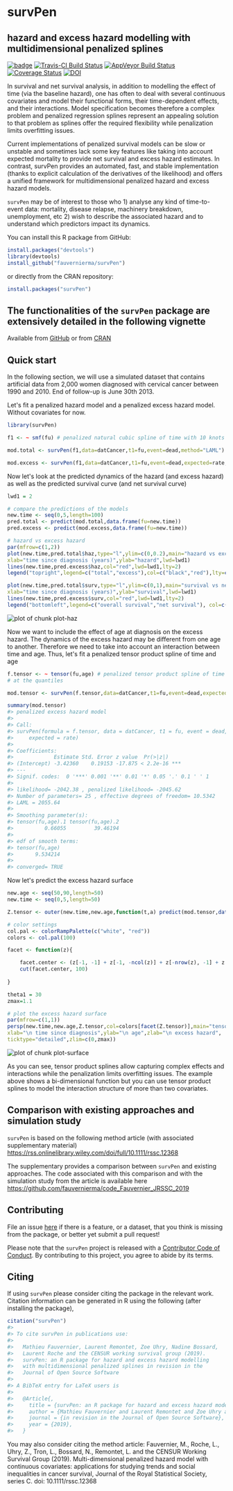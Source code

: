 
# survPen
## hazard and excess hazard modelling with multidimensional penalized splines
[![badge](https://img.shields.io/badge/Launch-survPen-blue.svg)](https://mybinder.org/v2/gh/fauvernierma/survPen/master?urlpath=rstudio)
[![Travis-CI Build Status](https://travis-ci.org/fauvernierma/survPen.svg?branch=master)](https://travis-ci.org/fauvernierma/survPen)
[![AppVeyor Build Status](https://ci.appveyor.com/api/projects/status/github/fauvernierma/survPen?branch=master&svg=true)](https://ci.appveyor.com/project/fauvernierma/survpen)
[![Coverage Status](https://img.shields.io/codecov/c/github/fauvernierma/survPen/master.svg)](https://codecov.io/github/fauvernierma/survPen?branch=master)
[![DOI](https://zenodo.org/badge/181266005.svg)](https://zenodo.org/badge/latestdoi/181266005)

In survival and net survival analysis, in addition to modelling the effect of time (via the baseline hazard), 
one has often to deal with several continuous covariates and model their functional forms, their time-dependent 
effects, and their interactions. Model specification becomes therefore a complex problem and penalized regression 
splines represent an appealing solution to that problem as splines offer the required 
flexibility while penalization limits overfitting issues. 

Current implementations of penalized survival models can be slow or unstable and sometimes lack some key features 
like taking into account expected mortality to provide net survival and excess hazard estimates. In contrast, 
survPen provides an automated, fast, and stable implementation 
(thanks to explicit calculation of the derivatives of the likelihood) and offers a unified framework for 
multidimensional penalized hazard and excess hazard models.

`survPen` may be of interest to those who 1) analyse any kind of time-to-event data: mortality, disease relapse, 
machinery breakdown, unemployment, etc 2) wish to describe the associated hazard and to understand which predictors 
impact its dynamics.


You can install this R package from GitHub:


```r
install.packages("devtools")
library(devtools)
install_github("fauvernierma/survPen")
```

or directly from the CRAN repository:


```r
install.packages("survPen")
```


## The functionalities of the `survPen` package are extensively detailed in the following vignette
Available from
[GitHub](https://htmlpreview.github.io/?https://github.com/fauvernierma/survPen/blob/master/inst/doc/survival_analysis_with_survPen.html)
or from [CRAN](https://cran.r-project.org/web/packages/survPen/vignettes/survival_analysis_with_survPen.html)


## Quick start

In the following section, we will use a simulated dataset that contains artificial data from 2,000 women 
diagnosed with cervical cancer between 1990 and 2010. End of follow-up is June 30th 2013.

Let's fit a penalized hazard model and a penalized excess hazard model. Without covariates for now.

```r
library(survPen)

f1 <- ~ smf(fu) # penalized natural cubic spline of time with 10 knots placed at the quantiles

mod.total <- survPen(f1,data=datCancer,t1=fu,event=dead,method="LAML")

mod.excess <- survPen(f1,data=datCancer,t1=fu,event=dead,expected=rate,method="LAML")
```

Now let's look at the predicted dynamics of the hazard (and excess hazard) as well as the predicted 
survival curve (and net survival curve)


```r
lwd1 = 2

# compare the predictions of the models
new.time <- seq(0,5,length=100)
pred.total <- predict(mod.total,data.frame(fu=new.time))
pred.excess <- predict(mod.excess,data.frame(fu=new.time))

# hazard vs excess hazard
par(mfrow=c(1,2))
plot(new.time,pred.total$haz,type="l",ylim=c(0,0.2),main="hazard vs excess hazard",
xlab="time since diagnosis (years)",ylab="hazard",lwd=lwd1)
lines(new.time,pred.excess$haz,col="red",lwd=lwd1,lty=2)
legend("topright",legend=c("total","excess"),col=c("black","red"),lty=c(1,2), lwd=rep(lwd1,2))

plot(new.time,pred.total$surv,type="l",ylim=c(0,1),main="survival vs net survival",
xlab="time since diagnosis (years)",ylab="survival",lwd=lwd1)
lines(new.time,pred.excess$surv,col="red",lwd=lwd1,lty=2)
legend("bottomleft",legend=c("overall survival","net survival"), col=c("black","red"), lty=c(1,2), lwd=rep(lwd1,2)) 
```

![plot of chunk plot-haz](figure/plot-haz-1.png)

Now we want to include the effect of age at diagnosis on the excess hazard. The dynamics of the excess hazard 
may be different from one age to another. Therefore we need to take into account an interaction between time and age.
Thus, let's fit a penalized tensor product spline of time and age 


```r
f.tensor <- ~ tensor(fu,age) # penalized tensor product spline of time and age with 5*5 = 25 knots placed 
# at the quantiles

mod.tensor <- survPen(f.tensor,data=datCancer,t1=fu,event=dead,expected=rate)

summary(mod.tensor)
#> penalized excess hazard model 
#>  
#> Call:
#> survPen(formula = f.tensor, data = datCancer, t1 = fu, event = dead, 
#>     expected = rate)
#> 
#> Coefficients:
#>             Estimate Std. Error z value  Pr(>|z|)    
#> (Intercept) -3.42360    0.19153 -17.875 < 2.2e-16 ***
#> ---
#> Signif. codes:  0 '***' 0.001 '**' 0.01 '*' 0.05 '.' 0.1 ' ' 1
#> 
#> likelihood= -2042.38 , penalized likelihood= -2045.62
#> Number of parameters= 25 , effective degrees of freedom= 10.5342
#> LAML = 2055.64 
#>  
#> Smoothing parameter(s):
#> tensor(fu,age).1 tensor(fu,age).2 
#>          0.66055         39.46194 
#> 
#> edf of smooth terms:
#> tensor(fu,age) 
#>       9.534214 
#> 
#> converged= TRUE
```

Now let's predict the excess hazard surface



```r
new.age <- seq(50,90,length=50)
new.time <- seq(0,5,length=50)

Z.tensor <- outer(new.time,new.age,function(t,a) predict(mod.tensor,data.frame(fu=t,age=a))$haz)

# color settings
col.pal <- colorRampPalette(c("white", "red"))
colors <- col.pal(100)

facet <- function(z){

    facet.center <- (z[-1, -1] + z[-1, -ncol(z)] + z[-nrow(z), -1] + z[-nrow(z), -ncol(z)])/4
    cut(facet.center, 100)
    
}

theta1 = 30
zmax=1.1

# plot the excess hazard surface
par(mfrow=c(1,1))
persp(new.time,new.age,Z.tensor,col=colors[facet(Z.tensor)],main="tensor",theta=theta1,
xlab="\n time since diagnosis",ylab="\n age",zlab="\n excess hazard",
ticktype="detailed",zlim=c(0,zmax))
```

![plot of chunk plot-surface](figure/plot-surface-1.png)


As you can see, tensor product splines allow capturing complex effects and interactions while the penalization limits overfitting issues. The example above shows a bi-dimensional function but you can use tensor product splines to model the interaction structure of more than two covariates.

## Comparison with existing approaches and simulation study

`survPen` is based on the following method article (with associated supplementary material)
https://rss.onlinelibrary.wiley.com/doi/full/10.1111/rssc.12368

The supplementary provides a comparison between `survPen` and existing approaches. The code associated with this comparison and with the simulation study from the article is available here
https://github.com/fauvernierma/code_Fauvernier_JRSSC_2019


## Contributing

File an issue [here](https://github.com/fauvernierma/survPen/issues) if there is a feature, or a dataset, that you think is missing from the package, or better yet submit a pull request!

Please note that the `survPen` project is released with a [Contributor Code of Conduct](.github/CODE_OF_CONDUCT.md). By contributing to this project, you agree to abide by its terms.

## Citing 

If using `survPen` please consider citing the package in the relevant work. Citation information can be generated in R using the following (after installing the package),


```r
citation("survPen")
#> 
#> To cite survPen in publications use:
#> 
#>   Mathieu Fauvernier, Laurent Remontet, Zoe Uhry, Nadine Bossard,
#>   Laurent Roche and the CENSUR working survival group (2019).
#>   survPen: an R package for hazard and excess hazard modelling
#>   with multidimensional penalized splines in revision in the
#>   Journal of Open Source Software
#> 
#> A BibTeX entry for LaTeX users is
#> 
#>   @Article{,
#>     title = {survPen: an R package for hazard and excess hazard modelling with multidimensional penalized splines},
#>     author = {Mathieu Fauvernier and Laurent Remontet and Zoe Uhry and Nadine Bossard and Laurent Roche and the CENSUR working survival group},
#>     journal = {in revision in the Journal of Open Source Software},
#>     year = {2019},
#>   }
```

You may also consider citing the method article:
Fauvernier, M., Roche, L., Uhry, Z., Tron, L., Bossard, N., Remontet, L. and the CENSUR Working Survival Group (2019). Multi-dimensional penalized hazard model with continuous covariates: applications for studying trends and social inequalities in cancer survival, 
Journal of the Royal Statistical Society, series C. doi: 10.1111/rssc.12368







